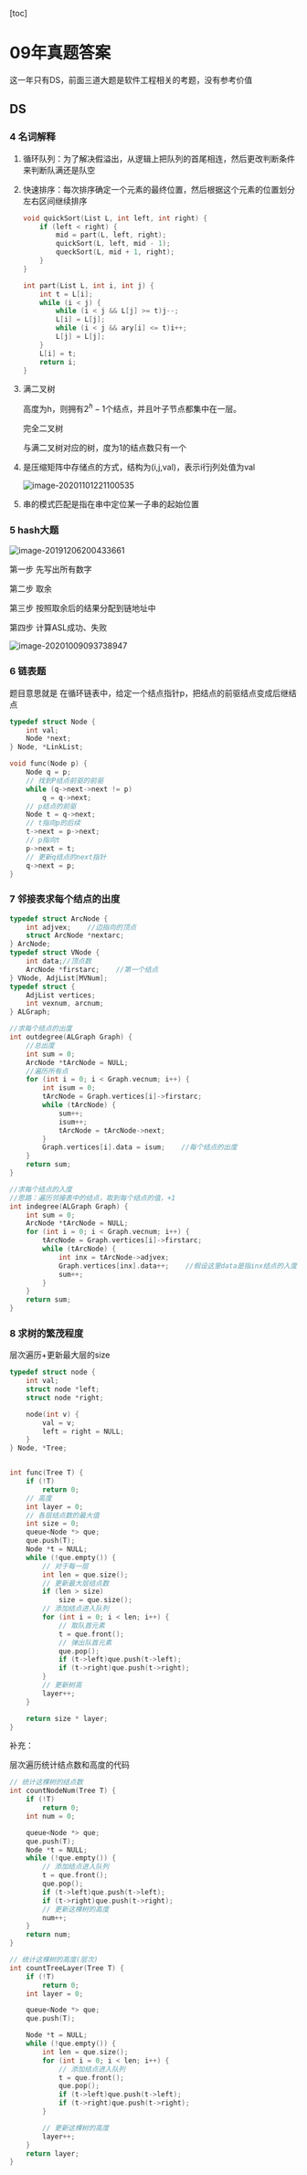 [toc]

# 09年真题答案

这一年只有DS，前面三道大题是软件工程相关的考题，没有参考价值

## DS 

### 4 名词解释

1. 循环队列：为了解决假溢出，从逻辑上把队列的首尾相连，然后更改判断条件来判断队满还是队空

2. 快速排序：每次排序确定一个元素的最终位置，然后根据这个元素的位置划分左右区间继续排序

   ```c
   void quickSort(List L, int left, int right) {
       if (left < right) {
           mid = part(L, left, right);
           quickSort(L, left, mid - 1);
           queckSort(L, mid + 1, right);
       }
   }
   
   int part(List L, int i, int j) {
       int t = L[i];
       while (i < j) {
           while (i < j && L[j] >= t)j--;
           L[i] = L[j];
           while (i < j && ary[i] <= t)i++;
           L[j] = L[j];
       }
       L[i] = t;
       return i;
   }
   ```
   
3. 满二叉树

   高度为h，则拥有$2^h-1$个结点，并且叶子节点都集中在一层。

   完全二叉树

   与满二叉树对应的树，度为1的结点数只有一个

4. 是压缩矩阵中存储点的方式，结构为(i,j,val)，表示i行j列处值为val

   ![image-20201101221100535](MdAsset/09-答案/image-20201101221100535.png)

5. 串的模式匹配是指在串中定位某一子串的起始位置

### 5 hash大题

![image-20191206200433661](MD_Asset/09-答案/image-20191206200433661.png)

第一步 先写出所有数字

第二步 取余

第三步 按照取余后的结果分配到链地址中

第四步 计算ASL成功、失败

![image-20201009093738947](MdAsset/09-答案/image-20201009093738947.png)

### 6 链表题

题目意思就是 在循环链表中，给定一个结点指针p，把结点的前驱结点变成后继结点

```c++
typedef struct Node {
    int val;
    Node *next;
} Node, *LinkList;

void func(Node p) {
    Node q = p;
    // 找到P结点前驱的前驱
    while (q->next->next != p)
        q = q->next;
    // p结点的前驱
    Node t = q->next;
    // t指向p的后续
    t->next = p->next;
    // p指向t
    p->next = t;
    // 更新q结点的next指针
    q->next = p;
}
```

### 7 邻接表求每个结点的出度

```c++
typedef struct ArcNode {
    int adjvex;    //边指向的顶点
    struct ArcNode *nextarc;
} ArcNode;
typedef struct VNode {
    int data;//顶点数
    ArcNode *firstarc;    //第一个结点
} VNode, AdjList[MVNum];
typedef struct {
    AdjList vertices;
    int vexnum, arcnum;
} ALGraph;

//求每个结点的出度
int outdegree(ALGraph Graph) {
    //总出度
    int sum = 0;
    ArcNode *tArcNode = NULL;
    //遍历所有点
    for (int i = 0; i < Graph.vecnum; i++) {
        int isum = 0;
        tArcNode = Graph.vertices[i]->firstarc;
        while (tArcNode) {
            sum++;
            isum++;
            tArcNode = tArcNode->next;
        }
        Graph.vertices[i].data = isum;    //每个结点的出度
    }
    return sum;
}

//求每个结点的入度
//思路：遍历邻接表中的结点，取到每个结点的值，+1
int indegree(ALGraph Graph) {
    int sum = 0;
    ArcNode *tArcNode = NULL;
    for (int i = 0; i < Graph.vecnum; i++) {
        tArcNode = Graph.vertices[i]->firstarc;
        while (tArcNode) {
            int inx = tArcNode->adjvex;
            Graph.vertices[inx].data++;    //假设这里data是指inx结点的入度
            sum++;
        }
    }
    return sum;
}
```

### 8 求树的繁茂程度

层次遍历+更新最大层的size

```c
typedef struct node {
    int val;
    struct node *left;
    struct node *right;

    node(int v) {
        val = v;
        left = right = NULL;
    }
} Node, *Tree;


int func(Tree T) {
    if (!T)
        return 0;
    // 高度
    int layer = 0;
    // 各层结点数的最大值
    int size = 0;
    queue<Node *> que;
    que.push(T);
    Node *t = NULL;
    while (!que.empty()) {
        // 对于每一层
        int len = que.size();
        // 更新最大层结点数
        if (len > size)
            size = que.size();
        // 添加结点进入队列
        for (int i = 0; i < len; i++) {
            // 取队首元素
            t = que.front();
            // 弹出队首元素
            que.pop();
            if (t->left)que.push(t->left);
            if (t->right)que.push(t->right);
        }
        // 更新树高
        layer++;
    }

    return size * layer;
}
```
补充：

层次遍历统计结点数和高度的代码

```cpp
// 统计这棵树的结点数
int countNodeNum(Tree T) {
    if (!T)
        return 0;
    int num = 0;

    queue<Node *> que;
    que.push(T);
    Node *t = NULL;
    while (!que.empty()) {
        // 添加结点进入队列
        t = que.front();
        que.pop();
        if (t->left)que.push(t->left);
        if (t->right)que.push(t->right);
        // 更新这棵树的高度
        num++;
    }
    return num;
}

// 统计这棵树的高度(层次)
int countTreeLayer(Tree T) {
    if (!T)
        return 0;
    int layer = 0;

    queue<Node *> que;
    que.push(T);

    Node *t = NULL;
    while (!que.empty()) {
        int len = que.size();
        for (int i = 0; i < len; i++) {
            // 添加结点进入队列
            t = que.front();
            que.pop();
            if (t->left)que.push(t->left);
            if (t->right)que.push(t->right);
        }

        // 更新这棵树的高度
        layer++;
    }
    return layer;
}
```
